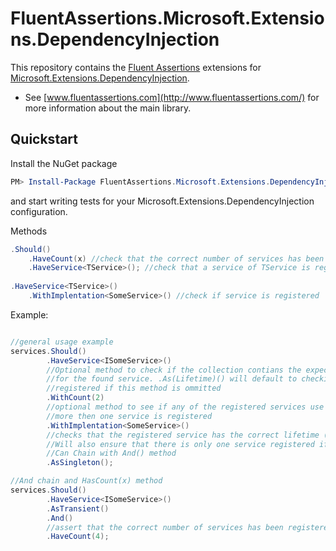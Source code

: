 # FluentAssertions.Microsoft.Extensions.DependencyInjection

This repository contains the [Fluent Assertions](http://fluentassertions.com/) extensions for [Microsoft.Extensions.DependencyInjection](https://www.nuget.org/packages/Microsoft.Extensions.DependencyInjection/).

* See [www.fluentassertions.com](http://www.fluentassertions.com/) for more information about the main library.

## Quickstart

Install the NuGet package

```powershell
PM> Install-Package FluentAssertions.Microsoft.Extensions.DependencyInjection
```

and start writing tests for your Microsoft.Extensions.DependencyInjection configuration.

Methods

```csharp
.Should()
    .HaveCount(x) //check that the correct number of services has been registered in the IServiceCollection
    .HaveService<TService>(); //check that a service of TService is registered
    
.HaveService<TService>()
    .WithImplentation<SomeService>() //check if service is registered 

```
Example:
```csharp

//general usage example
services.Should()
        .HaveService<ISomeService>()
        //Optional method to check if the collection contians the expected number of registrations
        //for the found service. .As(Lifetime)() will default to checking that there is only one service
        //registered if this method is ommitted
        .WithCount(2)
        //optional method to see if any of the registered services use the implentation, can be chained if 
        //more then one service is registered
        .WithImplentation<SomeService>()
        //checks that the registered service has the correct lifetime (Singleton, Scoped, Transient)
        //Will also ensure that there is only one service registered if the WithCount() operator is ommitted.
        //Can Chain with And() method
        .AsSingleton();

//And chain and HasCount(x) method
services.Should()
        .HaveService<ISomeService>()
        .AsTransient()
        .And()
        //assert that the correct number of services has been registered
        .HaveCount(4);
```
